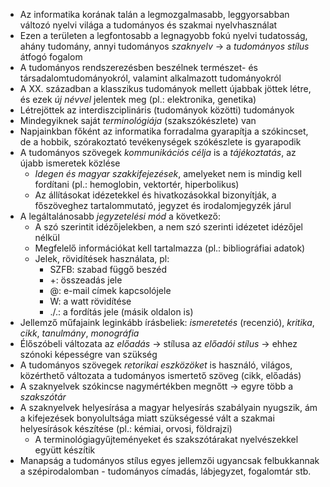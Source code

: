  - Az informatika korának talán a legmozgalmasabb, leggyorsabban változó nyelvi világa a tudományos és szakmai nyelvhasználat
 - Ezen a területen a legfontosabb a legnagyobb fokú nyelvi tudatosság, ahány tudomány, annyi tudományos *szaknyelv* → a *tudományos stílus* átfogó fogalom
 - A tudományos rendszerezésben beszélnek természet- és társadalomtudományokról, valamint alkalmazott tudományokról
 - A XX. században a klasszikus tudományok mellett újabbak jöttek létre, és ezek *új névvel* jelentek meg (pl.: elektronika, genetika)
 - Létrejöttek az interdiszciplináris (tudományok közötti) tudományok
 - Mindegyiknek saját *terminológiája* (szakszókészlete) van
 - Napjainkban főként az informatika forradalma gyarapítja a szókincset, de a hobbik, szórakoztató tevékenységek szókészlete is gyarapodik
 - A tudományos szövegek *kommunikációs célja* is a *tájékoztatás*, az újabb ismeretek közlése
   + *Idegen és magyar szakkifejezések*, amelyeket nem is mindig kell fordítani (pl.: hemoglobin, vektortér, hiperbolikus)
   + Az állításokat idézetekkel és hivatkozásokkal bizonyítják, a főszöveghez tartalommutató, jegyzet és irodalomjegyzék járul
 - A legáltalánosabb *jegyzetelési mód* a következő:
   + A szó szerintit idézőjelekben, a nem szó szerinti idézetet idézőjel nélkül
   + Megfelelő információkat kell tartalmazza (pl.: bibliográfiai adatok)
   + Jelek, rövidítések használata, pl:
     - SZFB: szabad függő beszéd
     - +: összeadás jele
     - @: e-mail címek kapcsolójele
     - W: a watt rövidítése
     - ./.: a fordítás jele (másik oldalon is)
 - Jellemző műfajaink leginkább írásbeliek: *ismeretetés* (recenzió), *kritika*, *cikk*, *tanulmány*, *monográfia*
 - Élőszóbeli változata az *előadás* → stílusa az *előadói stílus* → ehhez szónoki képességre van szükség
 - A tudományos szövegek *retorikai eszközöket* is használó, világos, közérthető változata a tudományos ismertető szöveg (cikk, előadás)
 - A szaknyelvek szókincse nagymértékben megnőtt → egyre több a *szakszótár*
 - A szaknyelvek helyesírása a magyar helyesírás szabályain nyugszik, ám a kifejezések bonyolultsága miatt szükségessé vált a szakmai helyesírások készítése (pl.: kémiai, orvosi, földrajzi)
   + A terminológiagyűjteményeket és szakszótárakat nyelvészekkel együtt készítik
 - Manapság a tudományos stílus egyes jellemzői ugyancsak felbukkannak a szépirodalomban - tudományos címadás, lábjegyzet, fogalomtár stb.
